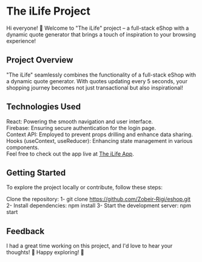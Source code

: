 <h1>The iLife Project</h1>
Hi everyone! 👋 Welcome to "The iLife" project – a full-stack eShop with a dynamic quote generator that brings a touch of inspiration to your browsing experience!

<h2>Project Overview</h2>
"The iLife" seamlessly combines the functionality of a full-stack eShop with a dynamic quote generator. With quotes updating every 5 seconds, your shopping journey becomes not just transactional but also inspirational!

<h2>Technologies Used</h2>
React: Powering the smooth navigation and user interface.<br>
Firebase: Ensuring secure authentication for the login page.<br>
Context API: Employed to prevent props drilling and enhance data sharing.<br>
Hooks (useContext, useReducer): Enhancing state management in various components.<br>
Feel free to check out the app live at <a href = " https://main.d3q5vnfi8sdva3.amplifyapp.com/" target_blank>The iLife App</a>.

<h2>Getting Started</h2>
To explore the project locally or contribute, follow these steps:

Clone the repository:
1- git clone https://github.com/Zobeir-Rigi/eshop.git
2- Install dependencies: npm install
3- Start the development server: npm start

<h2>Feedback</h2>
I had a great time working on this project, and I'd love to hear your thoughts! 🤞
Happy exploring! 🚀


